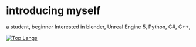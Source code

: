 # introducing myself

a student, beginner
Interested in 
blender,
Unreal Engine 5, 
Python, 
C#,
C++, 

[![Top Langs](https://github-readme-stats.vercel.app/api/top-langs/?username=Lmucil&layout=pie)](https://github.com/anuraghazra/github-readme-stats)

